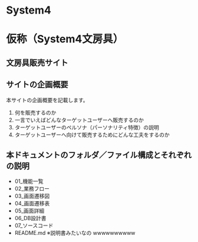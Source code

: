 # System4
# 仮称（System4文房具）
## 文房具販売サイト

## サイトの企画概要 
本サイトの企画概要を記載します。

1. 何を販売するのか
1. 一言でいえばどんなターゲットユーザーへ販売するのか
1. ターゲットユーザーのペルソナ（パーソナリティ特徴）の説明
1. ターゲットユーザーへ向けて販売するためにどんな工夫をするのか

## 本ドキュメントのフォルダ／ファイル構成とそれぞれの説明

* 01_機能一覧  
* 02_業務フロー  
* 03_画面遷移図  
* 04_画面遷移表  
* 05_画面詳細  
* 06_DB設計書  
* 07_ソースコード  
* README.md 
 ※説明書みたいなの
wwwwwwwwww
